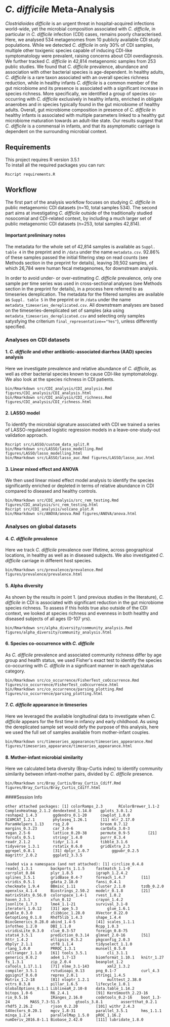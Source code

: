# *C. difficile* Meta-Analysis

*Clostridioides difficile* is an urgent threat in hospital-acquired infections world-wide, yet the microbial composition associated with *C. difficile*, in particular in *C. difficile* infection (CDI) cases, remains poorly characterised. Here, we analysed 534 metagenomes from 10 publicly available CDI study populations. While we detected *C. difficile* in only 30% of CDI samples, multiple other toxigenic species capable of inducing CDI-like symptomatology were prevalent, raising concerns about CDI overdiagnosis. We further tracked *C. difficile* in 42,814 metagenomic samples from 253 public studies. We found that *C. difficile* prevalence, abundance and association with other bacterial species is age-dependent. In healthy adults, *C. difficile* is a rare taxon associated with an overall species richness reduction, while in healthy infants *C. difficile* is a common member of the gut microbiome and its presence is associated with a significant increase in species richness. More specifically, we identified a group of species co-occurring with *C. difficile* exclusively in healthy infants, enriched in obligate anaerobes and in species typically found in the gut microbiome of healthy adults. Overall, gut microbiome composition in presence of *C. difficile* in healthy infants is associated with multiple parameters linked to a healthy gut microbiome maturation towards an adult-like state. Our results suggest that *C. difficile* is a commensal in infants, and that its asymptomatic carriage is dependent on the surrounding microbial context.

## Requirements

This project requires R version 3.5.1   
To install all the required packages you can run:

`Rscript requirements.R`

## Workflow

The first part of the analysis workflow focuses on studying *C. difficile* in public metagenomic CDI datasets (n=10, total samples 534). 
The second part aims at investigating *C. difficile* outside of the traditionally studied nosocomial and CDI-related context, by including a much larger set of public metagenomic CDI datasets (n=253, total samples 42,814). 

#### Important preliminary notes
The metadata for the whole set of 42,814 samples is available as `Suppl. table 4` in the preprint and in `/data` under the name `metadata.csv`. 92.86% of these samples passed the initial filtering step on read counts (see Methods section in the preprint for details), leaving 39,502 samples, of which 26,784 were human fecal metagenomes, for downstream analysis.

In order to avoid under- or over-estimating *C. difficile* prevalence, only one sample per time series was used in cross-sectional analyses (see Methods section in the preprint for details), in a process here referred to as timeseries dereplication. The metadata for the filtered samples are available as `Suppl. table 5` in the preprint or in `/data` under the name `metadata_timeseries_dereplicated.csv`. All downstream analyses are based on the timeseries-dereplicated set of samples (aka using `metadata_timeseries_dereplicated.csv` and selecting only samples satysfying the criterium `final_representative=="Yes"`), unless differently specified.  

### Analyses on CDI datasets

#### 1. *C. difficile* and other antibiotic-associated diarrhea (AAD) species analysis
Here we investigate prevalence and relative abundance of *C. difficile*, as well as other bacterial species known to cause CDI-like symptomatology. We also look at the species richness in CDI patients.

`bin/Rmarkdown src/CDI_analysis/CDI_analysis.Rmd figures/CDI_analysis/CDI_analysis.html`  
`bin/Rmarkdown src/CDI_analysis/CDI_richness.Rmd figures/CDI_analysis/CDI_richness.html`

#### 2. LASSO model
To identify the microbial signature associated with CDI we trained a series of LASSO-regularised logistic regression models in a leave-one-study-out validation approach.

`Rscript src/LASSO/custom_data_split.R`  
`bin/Rmarkdown src/LASSO/lasso_modelling.Rmd figures/LASSO/lasso_modelling.html`  
`bin/Rmarkdown src/LASSO/lasso_auc.Rmd figures/LASSO/lasso_auc.html`  

#### 3. Linear mixed effect and ANOVA
We then used linear mixed effect model analysis to identify the species significantly enriched or depleted in terms of relative abundance in CDI compared to diseased and healthy controls.

`bin/Rmarkdown src/CDI_analysis/src_rem_testing.Rmd figures/CDI_analysis/src_rem_testing.html`  
`Rscript src/CDI_analysis/volcano_plot.R`   
`bin/Rmarkdown src/ANOVA/anova.Rmd figures/ANOVA/anova.html`

### Analyses on global datasets

#### 4. *C. difficile* prevalence 
Here we track *C. difficile* prevalence over lifetime, across geographical locations, in healthy as well as in diseased subjects. We also investigated *C. difficile* carriage in different host species.

`bin/Rmarkdown src/prevalence/prevalence.Rmd figures/prevalence/prevalence.html`

#### 5. Alpha diversity 
As shown by the results in point 1. (and previous studies in the literature), *C. difficile* in CDI is associated with significant reduction in the gut microbiome species richness. To assess if this holds true also outside of the CDI context, we looked at species richness and evenness in both healthy and diseased subjects of all ages (0-107 yrs). 

`bin/Rmarkdown src/alpha_diversity/community_analysis.Rmd figures/alpha_diversity/community_analysis.html`

#### 6. Species co-occurrence with *C. difficile* 
As *C. difficile* prevalence and associated community richness differ by age group and health status, we used Fisher's exact test to identify the species co-occurring with *C. difficile* in a significant manner in each age/status category.    

`bin/Rmarkdown src/co_occurrence/FisherTest_coOccurrence.Rmd figures/co_occurrence/FisherTest_coOccurrence.html`  
`bin/Rmarkdown src/co_occurrence/parsing_plotting.Rmd figures/co_occurrence/parsing_plotting.html`

#### 7. *C. difficile* appearance in timeseries 
Here we leveraged the available longitudinal data to investigate when *C. difficile* appears for the first time in infancy and early childhood. As using the dereplicated sample set would defy the purpose of this analysis, here we used the full set of samples available from mother-infant couples.

`bin/Rmarkdown src/timeseries_appearance/timeseries_appearance.Rmd figures/timeseries_appearance/timeseries_appearance.html`

#### 8. Mother-infant microbial similarity
Here we calculated beta diversity (Bray-Curtis index) to identify community similarity between infant-mother pairs, divided by *C. difficile* presence.  

`bin/Rmarkdown src/Bray_Curtis/Bray_Curtis_Cdiff.Rmd figures/Bray_Curtis/Bray_Curtis_Cdiff.html`


####Session Info

`other attached packages:
 [1] colorRamps_2.3       RColorBrewer_1.1-2   ComplexHeatmap_2.1.2 dendextend_1.14.0    gplots_3.0.1.2       reshape2_1.4.3       ggdendro_0.1-20      cowplot_1.0.0        SIAMCAT_1.2.1        phyloseq_1.26.1     
[11] mlr_2.17.0           ParamHelpers_1.13    rsq_2.0              broom_0.7.12         margins_0.3.23       car_3.0-6            carData_3.0-3        vegan_2.5-6          lattice_0.20-38      permute_0.9-5       
[21] forcats_0.5.1        stringr_1.4.0        purrr_0.3.4          readr_2.1.2          tidyr_1.1.4          tibble_3.1.6         tidyverse_1.3.1      rstatix_0.6.0        gridExtra_2.3        ggrepel_0.8.1       
[31] dplyr_1.0.7          ggpubr_0.2.5         magrittr_2.0.2       ggplot2_3.3.5`       

`loaded via a namespace (and not attached):
  [1] circlize_0.4.8      readxl_1.3.1        backports_1.1.5     fastmatch_1.1-0     corrplot_0.84       plyr_1.8.5          igraph_1.2.4.2      splines_3.5.1       gridBase_0.4-7      foreach_1.4.7      
 [11] viridis_0.5.1       gdata_2.18.0        fansi_0.4.1         checkmate_1.9.4     BBmisc_1.11         cluster_2.1.0       tzdb_0.2.0          openxlsx_4.1.4      Biostrings_2.50.2   modelr_0.1.8       
 [21] matrixStats_0.56.0  colorspace_1.4-1    rvest_1.0.2         haven_2.3.1         xfun_0.12           crayon_1.4.2        jsonlite_1.7.3      lme4_1.1-21         survival_3.1-8      iterators_1.0.12   
 [31] ape_5.3             glue_1.6.1          gtable_0.3.0        zlibbioc_1.28.0     XVector_0.22.0      GetoptLong_0.1.8    Rhdf5lib_1.4.3      shape_1.4.4         BiocGenerics_0.28.0 abind_1.4-5        
 [41] scales_1.1.1        infotheo_1.2.0      DBI_1.1.0           Rcpp_1.0.3          viridisLite_0.3.0   clue_0.3-57         foreign_0.8-75      stats4_3.5.1        prediction_0.3.14   glmnet_2.0-16      
 [51] httr_1.4.2          ellipsis_0.3.2      pkgconfig_2.0.3     dbplyr_2.1.1        utf8_1.1.4          tidyselect_1.1.0    rlang_1.0.0         PRROC_1.3.1         munsell_0.5.0       cellranger_1.1.0   
 [61] tools_3.5.1         cli_3.1.1           generics_0.0.2      ade4_1.7-13         biomformat_1.10.1   knitr_1.27          fs_1.3.1            zip_2.0.4           beanplot_1.2        caTools_1.17.1.1   
 [71] nlme_3.1-143        xml2_1.3.2          compiler_3.5.1      rstudioapi_0.13     png_0.1-7           curl_4.3            ggsignif_0.6.0      reprex_2.0.1        stringi_1.4.5       Matrix_1.2-18      
 [81] nloptr_1.2.1        multtest_2.38.0     vctrs_0.3.8         pillar_1.6.5        lifecycle_1.0.1     GlobalOptions_0.1.1 LiblineaR_2.10-8    data.table_1.14.2   bitops_1.0-6        R6_2.4.1           
 [91] KernSmooth_2.23-16  rio_0.5.16          IRanges_2.16.0      codetools_0.2-16    boot_1.3-24         MASS_7.3-51.5       gtools_3.8.1        assertthat_0.2.1    rhdf5_2.26.2        rjson_0.2.20       
[101] withr_2.4.3         S4Vectors_0.20.1    mgcv_1.8-31         parallel_3.5.1      hms_1.1.1           minqa_1.2.4         parallelMap_1.5.0   pROC_1.16.2         numDeriv_2016.8-1.1 Biobase_2.42.0     
[111] lubridate_1.8.0`    
